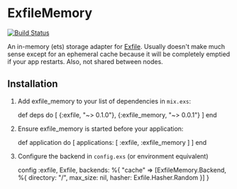 # ExfileMemory

[![Build Status](https://travis-ci.org/keichan34/exfile-memory.svg?branch=master)](https://travis-ci.org/keichan34/exfile-memory)

An in-memory (ets) storage adapter for [Exfile](https://github.com/keichan34/exfile).
Usually doesn't make much sense except for an ephemeral cache because it will be
completely emptied if your app restarts. Also, not shared between nodes.

## Installation

  1. Add exfile_memory to your list of dependencies in `mix.exs`:

        def deps do
          [
            {:exfile, "~> 0.1.0"},
            {:exfile_memory, "~> 0.0.1"}
          ]
        end

  2. Ensure exfile_memory is started before your application:

        def application do
          [
            applications: [
              :exfile,
              :exfile_memory
            ]
          ]
        end

  3. Configure the backend in `config.exs` (or environment equivalent)

        config :exfile, Exfile,
          backends: %{
            "cache" => [ExfileMemory.Backend, %{
              directory: "/",
              max_size: nil,
              hasher: Exfile.Hasher.Random
            }]
          }
